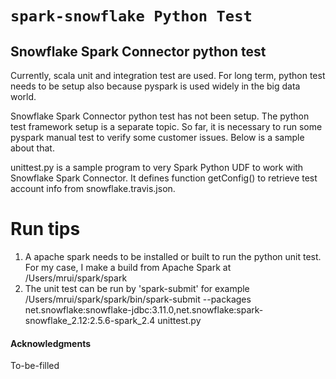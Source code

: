 # `spark-snowflake Python Test`

## Snowflake Spark Connector python test

Currently, scala unit and integration test are used. For long term, python test needs to be setup also because pyspark is used widely in the big data world.

Snowflake Spark Connector python test has not been setup. The python test framework setup is a separate topic. So far, it is necessary to run some pyspark manual test to verify some customer issues. Below is a sample about that.

unittest.py is a sample program to very Spark Python UDF to work with Snowflake Spark Connector. It defines function getConfig() to retrieve test account info from snowflake.travis.json.

Run tips
=======
1. A apache spark needs to be installed or built to run the python unit test.
   For my case, I make a build from Apache Spark at /Users/mrui/spark/spark
2. The unit test can be run by 'spark-submit' for example
   /Users/mrui/spark/spark/bin/spark-submit --packages net.snowflake:snowflake-jdbc:3.11.0,net.snowflake:spark-snowflake_2.12:2.5.6-spark_2.4 unittest.py

#### Acknowledgments

To-be-filled
